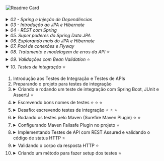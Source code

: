 ![Readme Card](https://github-readme-stats.vercel.app/api/pin?username=kako13&repo=algafood-api&show_icons=true&theme=codeSTACKr&hide_border=true&bg_color=00000000)
####

<details>
  <summary><i>02 - Spring e Injeção de Dependências</i></summary>
<ol>

<li>Por que aprender e usar Spring?</li>
<li>Conhecendo o ecossistema Spring</li>
<li>Spring vs Jakarta EE (Java EE)</li>
<li>Conhecendo o Spring Boot</li>
<li>

[Criando um projeto Spring Boot com Spring Initializr](https://start.spring.io)</li>
<li>Conhecendo o Maven e o pom.xml de um projeto Spring Boot</li>
<li>Criando um controller com Spring MVC (Hello World!)</li>
<li>Restart mais rápido da aplicação com DevTools</li>
<li>

[O que é injeção de dependências?](https://github.com/kako13/exemplo-di)</li>

<li> Conhecendo o IoC Container do Spring</li>
<li> Definindo beans com @Component</li>
<li> Injetando dependências (beans Spring)</li>
<li> Usando @Configuration e @Bean para definir beans</li>
<li> Conhecendo os pontos de injeção e a anotação @Autowired</li>
<li> Dependência opcional com @Autowired</li>
<li> Ambiguidade de beans e injeção de lista de beans</li>
<li> Desambiguação de beans com @Primary em um dos beans</li>
<li> Desambiguação de beans com @Qualifier</li>
<li> Desambiguação de beans com anotação customizada ⭐</li>
<li> Mudando o comportamento da aplicação com Spring Profiles (de ambiente à seleção implementações) ⭐</li>
<li><details>
  <summary><i>Criando métodos de callback do ciclo de vida dos beans</i></summary>
<ol>
Existem três formas possíveis:

* Através das anotações @PostConstructor e @PreDestroy:

```
    @PostConstruct
    public void init(){
        System.out.println("INIT " + notificador);
    }
    
    @PreDestroy
    public void destroy(){
        System.out.println("DESTROY " + notificador);
    }
```
* Através da anotações @Bean(initMethod = "init", destroyMethod = "destroy"), numa classe de configuração de um bean:

```
@Configuration
public class ServiceConfig {
    @Bean(initMethod = "init", destroyMethod = "destroy")
    public AtivacaoClienteService ativacaoClienteService(){
        return new AtivacaoClienteService();
    }
}
```
* Através da implementação das interfaces InitializingBean e DisposableBean:

```
public class AtivacaoClienteService implements InitializingBean, DisposableBean {

    @TipoDoNotificador(NivelUrgencia.SEM_URGENCIA) // via SMS
    @Autowired
    private Notificador notificador;

    @Override
    public void afterPropertiesSet() throws Exception {
        System.out.println("INIT " + notificador);
        // Qualquer lógica de inicialização adicional pode ser colocada aqui
    }

    @Override
    public void destroy() throws Exception {
        System.out.println("DESTROY " + notificador);
        // Qualquer lógica de destruição adicional pode ser colocada aqui
    }
}
```
</ol>
</details></li>

<li>Publicando e consumindo eventos customizados ⭐</li>
<li>

Configurando projetos Spring Boot com o [application.properties](https://docs.spring.io/spring-boot/docs/current/reference/html/application-properties.html)</li>
<li>Substituindo propriedades via linha de comando e variáveis de ambiente</li>
<li>Criando e acessando propriedades customizadas com @Value</li>
<li>Acessando propriedades com @ConfigurationProperties</li>
<li>Alterando a configuração do projeto dependendo do ambiente (com Spring Profiles) ⭐</li>
<li><details>
    <summary>Ativando o Spring Profile por linha de comando e variável de ambiente</summary>
<ol>

Linha de comando:
```
java -jar .\target\algafood-api-0.0.1-SNAPSHOT.jar --spring.profiles.active=development
```

Variável de ambiente:

Linux:
```
export SPRING_PROFILES_ACTIVE=production
```
Windows:
- Temporária
```
set SPRING_PROFILES_ACTIVE=production
```
- Permanente
```
setx SPRING_PROFILES_ACTIVE=production
```
</ol>
</details></li>
</ol>
</details>
<details>
  <summary><i>03 - Introdução ao JPA e Hibernate</i></summary>
<ol>

<li>Instalando o MySQL Server e MySQL Workbench (adotei o docker-compose.yaml)</li>
<li>O que é JPA e Hibernate</li>
<li>Adicionando JPA e configurando o Data Source</li>
<li>Mapeando entidades com JPA</li>
<li>Criando as tabelas do banco a partir das entidades</li>
<li>Mapeando o id da entidade para autoincremento</li>
<li>Importando dados de teste com import.sql</li>
<li>Consultando objetos do banco de dados</li>
<li>Adicionando um objeto no banco de dados</li>
<li>Buscando um objeto pelo id no banco de dados</li>
<li>Atualizando um objeto no banco de dados</li>
<li>Excluindo um objeto do banco de dados</li>
<li>Conhecendo o padrão Agregate do DDD</li>
<li>Conhecendo e implementando o padrão Repository (por agregate)</li>
<li>Conhecendo e usando o Lombok</li>
<li>Desafio: Lombok e repositório de restaurantes</li>
<li>Mapeando relacionamento com @ManyToOne e Dialeto</li>
<li>A anotação @JoinColumn (para nomear coluna de FK)</li>
<li>Propriedade nullable de @Column e @JoinColumn</li>
<li>Desafio: mapeando entidades (Forma Pagamento, Permissão, Cidade e Estado)</li>
</ol>
</details>
<details>
  <summary><i>04 - REST com Spring</i></summary>

<ol>

<li>O que é REST?</li>
<li><details>
    <summary>Conhecendo as constraints do REST</summary>
<ol>

- Cliente-servidor
- Sistema em camadas (desconhecida pelo cliente)
- Stateless
- Cache
- Interface uniforme
- Código sob demanda

</ol>
</details></li>

<li>Diferença entre REST e RESTful</li>
<li>Desenvolvedores de REST APIs puristas e pragmáticos</li>
<li>Conhecendo o protocolo HTTP</li>
<li>Usando o protocolo HTTP</li>
<li>Instalando e testando o Postman</li>
<li><details>
    <summary>8. Entendendo o que são Recursos REST</summary>
<ol>

- Singleton Resource
- Collection Resource

</ol>
</details></li>

<li>Identificando recursos REST</li>
<li>Modelando e requisitando um Collection Resource com GET</li>
<li>Desafio: collection resource de estados</li>
<li>Representações de recursos e content negotiation</li>
<li>Implementando content negotiation para retornar JSON e/ou XML</li>
<li>Consultando Singleton Resource com GET e @PathVariable</li>
<li>Customizando as representações XML e JSON com @JsonIgnore, @JsonProperty e @JsonRootName (Jackson para JSON e XML)</li>
<li>Customizando a representação em XML com Wrapper e anotações do Jackson</li>
<li>Conhecendo os métodos HTTP</li>
<li>Conhecendo os códigos de status HTTP</li>
<li>Definindo o status da resposta HTTP com @ResponseStatus</li>
<li>Manipulando a resposta HTTP com ResponseEntity</li>
<li>Corrigindo o Status HTTP para resource inexistente</li>
<li>Status HTTP para collection resource vazia: qual usar?</li>
<li>Modelando e implementando a inclusão de recursos com POST</li>
<li>Negociando o media type do payload do POST com Content-Type</li>
<li>Modelando e implementando a atualização de recursos com PUT</li>
<li>Modelando e implementando a exclusão de recursos com DELETE</li>
<li>Implementando a camada de domain services (e a importância da linguagem ubíqua)</li>
<li>Refatorando a exclusão de cozinhas para usar domain services</li>
<li>Desafio: modelando e implementando a consulta de recursos de restaurantes</li>
<li>Modelando e implementando a inclusão de recursos de restaurantes</li>
<li>Desafio: Modelando e implementando a atualização de recursos de restaurantes</li>
<li>Desafio: implementando serviços REST de cidades e estados</li>
<li>Analisando solução para atualização parcial de recursos com PATCH</li>
<li>Finalizando a atualização parcial com a API de Reflections do Spring</li>
<li>Introdução ao Modelo de Maturidade de Richardson (RMM)</li>
<li>Conhecendo o nível 0 do RMM (POX - Plain Old XML; podendo ser também em JSON)</li>
<li>Conhecendo o nível 1 do RMM (identificação de recursos)</li>
<li>Conhecendo o nível 2 do RMM (nível 1 + Verbos e códigos de Status HTTP; é o mais comum no mercado)</li>
<li>Conhecendo o nível 3 do RMM (nível 2 + HATEOS)</li>

</ol>
</details>

<details>
    <summary><i>05. Super poderes do Spring Data JPA</i></summary>
<ol>

<li>Implementando consultas JPQL em repositórios</li>
<li>Conhecendo o projeto Spring Data JPA (SDJ)</li>
<li>Criando um repositório com Spring Data JPA (SDJ)</li>
<li>Refatorando o código do projeto para usar o repositório do SDJ</li>
<li>Desafio: refatorando todos os repositórios para usar SDJ</li>
<li>Criando consultas com query methods</li>
<li>

[Usando as keywords para definir critérios de query methods](https://docs.spring.io/spring-data/jpa/docs/current/reference/html/#jpa.query-methods.query-creation)</li>
<li><details>
<summary>Conhecendo os prefixos de query methods</summary>
<ol>

- prefixos de consulta (find, get, read, stream, query)
- prefixo booleano (exists)
- totalizador (count)
- flags de limite (first, last, top2)

</ol>
</details></li>

<li>Usando queries JPQL customizadas com @Query</li>
<li>Externalizando consultas JPQL para um arquivo XML ⭐</li>


<li><details>
<summary>Implementando um repositório SDJ customizado ⭐</summary>
<ol>

1. Criar uma classe com o mesmo nome da interface SDJ Repository utilizada e adicionar o sufixo 'Impl', ex:
```
RestauranteRepository
```
criar classe:
```
RestauranteRepositoryImpl
```

2. Implementar consultas utilizando EntityManager, aplicando as logicas desejadas
3. Extrair uma interface desta nova classe adotando nomenclatura com prefixo Customized ou sufixo Queries, ex:
```
CustomizedRestauranteRepository
```
ou:
```
RestauranteRepositoryQueries
```
4. E na interface SDJ Repository em questão, herdar a nova interface

Desta forma o Spring conseguirá resolver e vincular a interface SDJ a implementação em tempo de compilação. 
Possibilitando que o dev note possíveis erros.
</ol>
</details>

<li>Implementando uma consulta dinâmica com JPQL</li>
<li>Implementando uma consulta simples com Criteria API</li>
<li>Adicionando restrições na cláusula where com Criteria API</li>
<li>Tornando a consulta com Criteria API com filtros dinâmicos ⭐</li>
<li>Conhecendo o uso do padrão Specifications (DDD) com SDJ ⭐</li>
<li>Implementando Specifications com SDJ ⭐</li>
<li>Criando uma fábrica de Specifications ⭐</li>
<li>Injetando o próprio repositório na implementação customizada e a anotação @Lazy ⭐</li>
<li>Estendendo o JpaRepository para customizar o repositório base ⭐</li>

###
###### *Utilizando o Spring na versão 3.1.3 e Java na versão 17, não é possível capturar a exception 'EmptyResultDataAccessException' ao tentar excluir uma entidade inexistente. Ajustes foram necessários.*

</ol>
</details>

<details>
    <summary><i>06. Explorando mais do JPA e Hibernate</i></summary>
<ol>

<li>Mapeando relacionamento bidirecional com @OneToMany</li>
<li>Mapeando relacionamento muitos-para-muitos com @ManyToMany</li>

<li><details>
    <summary>Analisando o impacto do relacionamento muitos-para-muitos na REST API</summary>

Por se tratar de um relacionamento, ao desenvolver a alteração de um recurso, devemos considerar se estas relações devem ou não ser alteradas

Além disso, em no nosso caso temos um acúmulo de função por parte do Modelo de Representação de Domínio, pois ele também cumpre o papel de Modelo de Representação de Recurso.
E isso não é bom, pois como os modelos estão associados e temos diversos recursos, cada recurso tem a sua própria necessidade ao utilizar um Modelo de Representação.

Ou seja, as mudanças nos modelos pensando no domínio, podeão impactar o comportamento das APIs.


</details></li>

<li>Mapeando classes incorporáveis com @Embedded e @Embeddable</li>
<li>Testando e analisando o impacto da incorporação de classe na REST API</li>
<li>Mapeando propriedades com @CreationTimestamp e @UpdateTimestamp ⭐</li>
<li>Desafio: mapeando relacionamento muitos-para-um</li>
<li>Desafio: mapeando relacionamento um-para-muitos</li>
<li>Desafio: mapeando relacionamentos muitos-para-muitos</li>
<li><details>
    <summary>Entendendo o Eager Loading</summary>

Carregamento ansioso. Relacionamentos terminados em 'One'.

Eager Loading é o comportamento de carregar entidades relaciondas ao carregar a entidade em questão,
e não determina o número de consultas que serão realizadas, este será definindo pela inplementação JPA

Uma observação importante sobre o comportamento da anotação @JoinColumn(name = "cozinha_id", nullable = false) (not null ao criar a tabela), 
é que ela também possui a finallidade de alterar a forma que a implementção JPA irá gerar a consulta. Como realizar um join (inner join) ao invés de um left join,
já que é certo que a outra tabela possui um registro relacionado.

A ideia primeiramente é compreender o comportamento para que mais adiante a gente possa customizar de ocordo a necessidade.

</details></li>
<li><details>
    <summary>Entendendo o Lazy Loading</summary>

Carregamento preguiçoso. Relacionamentos terminados em 'Many'.

Many Loading é o comportamento de **não carregar** entidades relaciondas ao carregar a entidade em questão,
e não determina o número de consultas que serão realizadas, este será definindo pela inplementação JPA

As consultas dos relacionamentos são feitas conforme o uso, ou seja, sob demanda.

Mais adiante iremos customizar este comportamento de ocordo com a necessidade.

</details></li>
<li><details>
    <summary>Alterando a estratégia de fetching para Lazy Loading</summary>

Para atender e a configuração @ManyToOne(fetch = FetchType.LAZY) que colocamos no atributo Cozinha da Classe Restaurante, tivemos que utilizar a anotação 
@JsonIgnoreProperties({"hibernateLazyInitializer"}), que corresponde a ignorar a propriedade "hibernateLazyInitializer" do proxy Cozinha$HibernateProxy$
criado em tempo de execução pelo hibernate.  
</details></li>
<li><details>
    <summary>Alterando a estratégia de fetching para Eager Loading</summary>

Não é recomendado alterar a propriedade de um relacionamento que por padrão é Lazy (OneToMany e ManyToMany) para Eager. 
É importante avaliar com cautela se esta alteração é realmente necessária. Tenha cuidado ao utilizar, pois será feita 
uma nova consulta para cada registro de relacionamento que a entidade em questão possua, mesmo que não seja utilizado algum campo do relacionamento.
</details></li>
<li><details>
    <summary>Resolvendo o Problema do N+1 com fetch join na JPQL</summary>
 
Para reduzir o número de consultas desta situação, devemos utilizar o `JOIN FETCH` para carregar as relações `nullable = false` (`NOT NULL`), seja ManyToOne ou ManyToMany. 
E desta forma fazer apenas uma consulta para trazer os relacionamentos.
Para entidades `nullable = true`, devemos utilizar o `LEFT JOIN FETCH`.

_Quando utilizamos este tipo de abordagem em relacionamentos ManyToMany o resultado da consulta é um produto cartesiano, 
que é considerado e tratado pelo JPA, ou seja, devido à combinação a consulta gerada no banco de dados retorna um número 
maior de registros do que objetos retornados na API._
</details></li>


</ol>
</details>

<details>
    <summary><i>07. Pool de conexões e Flyway</i></summary>
<ol>
<li><details>
    <summary>Entendendo o funcionamento de um pool de conexões</summary>
    
Componente de software que gerencia um conjunto de conexões com o banco de dados para reutilização, onde é possível 
determinar o mínimo e máximo de conexões ativas. Ao iniciar a aplicação o pool já disponibiliza um conjunto de conexões, 
e após isso apenas gerencia, sem encerrar as conexões, apenas quando estas são excedentes. Isso reduz o tempo e 
processamento que seriam gastos com a abertura e fechamento de conexões. Existem mais configurações e particularidades 
a depender da solução adotada.
 
</details>
</li>
<li>Conhecendo o Hikari: a solução padrão de pool de conexões no Spring Boot</li>
<li>Configurando o pool de conexões do Hikari ⭐</li>
<li>Schema generation em produção não é uma boa prática</li>
<li>Flyway: ferramenta de versionamento de schemas de banco de dados (incremental)</li>
<li>Adicionando o Flyway no projeto e criando a primeira migração</li>
<li>Evoluindo o banco de dados com novas migrações</li>
<li>Criando migrações complexas com remanejamento de dados ⭐</li>
<li><details>
    <summary>Criando migração a partir de DDL gerado por schema generation ⭐</summary>

_*Ao utilizar este recurso deve-se editar o tamanho dos campos gerados automaticamente no `ddl.sql`. Tem melhor 
utilizadade como template, criando uma estrutura com os nomes, obrigatoriedades, chaves unicas, entre outros.*_
</details>
</li>
<li><details>
    <summary>Adicionando dados de testes com callback do Flyway ⭐</summary>

`insert ignore` é um recurso do MySql com similarem em outros bancos de dados, ele ignora os erro durante os inserts do 
afterMigrate.sql de forma que, caso sejam inseridos novos dados de teste eles não serão excluídos quando iniciar a aplicação e rodar as migrações.

Já no nosso caso, adotamos o contole manual, para que a massa de testes esteja sempre no mesmo estado e o comportamento fique parecido
com quando utlilizamos o import.sql.
</details>
</li>
<li><details>
    <summary>Reparando migrações com erros ⭐</summary>

Em ambiente de desenvolvimento, basta excluir o registro da migration com que falhou da tabela do Flyway, corrigir o 
ponto com erro e iniciar/reiniciar a aplicação.
Caso não tenha acesso à base de dados, é possível utilizar o plugin do flyway através do maven.

**Em produção, caso ocorra algum problema no meio de uma migration, é necessário desfazer o que já foi realizado pelos
scripts que não apresentaram erro, além dos passos anteriores.**

</details>
</li>
<li><details>
    <summary>Desafio: Criando migrações e mapeando as entidades Pedido e ItemPedido ⭐</summary>

As entidades foram mapeadas e as anotações foram utilizadas para aproveitar a estrutura do DDL generation para migrações.
Através das seguintes configurações:

    #Criar scripts DDL com base no 'mapeamento das classes', e popular banco com base no import.sql ou afterMigrate.sql
    spring.jpa.properties.javax.persistence.schema-generation.scripts.action=create
    spring.jpa.properties.javax.persistence.schema-generation.scripts.create-target=src/main/resources/db/ddl.sql

Após concluir as migrações, as anotações de definição dos campos foram retiradas, permanecendo apenas anotações de nomenclatura, 
que precisam mapear as tabela sem alterar o nome do atributo da classe. Isso mantém a semântica do código e o estado da tabela. 
E também foram preservadas as definições de obrigatoriedade, já que a configuração `nullable=true`, influencia nas consultas geradas pelo framework. 

</details>
</li>

_*Não se deve utilizar dados de testes em migrações, comandos DML são utilizados **apenas em casos de migração de dados 
por conta de alguma alteração.** Consultar aulas 8 e 10._

</ol>
</details>
<details>
    <summary><i>08. Tratamento e modelagem de erros da API</i> ⭐</summary>
<ol>

<li>Introdução ao tratamento e modelagem de erros</li>
<li><details>
    <summary>Lançando exceções customizadas anotadas com @ResponseStatus ⭐</summary>

Esta abordagem separa as anotações de ResponseStatus entre a possíveis exceptions e o controller. Para um poc pode fazer 
sentido. Mas tem como ponto negativo a mistura (o contato) de classes de negócio com a camada web, além de não podermos 
incluir um body quando cair em alguma das exceptions anotadas. 


Foi necessário alterar o método de exclusão do serviço de cozinhas, pois aparentemente o Spring framework nesta versão `3.1.3` não
lança a exception `EmptyResultDataAccessException`.

</details>
</li>
<li><details>
    <summary>Lançando exceções do tipo ResponseStatusException ⭐</summary>

Estas exceptions já contém o código de retorno imbutido, como a `ServerWebInputException`, elas são úties para ganhar 
agilidade no desenvolvimento para não ter que criar as exceptions customizadas. E utilizando a `ResponseStatusException`, que é mais genérica, pode-se determinar 
o código de retorno da requisição. 


</details>
</li>
<li><details>
    <summary>Estendendo ResponseStatusException ⭐</summary>

A vantagem desta abordagem é que quem lança a exception consegue definir o código HTTP de retorno. Podendo até mesmo 
apenas uma classe de exceção ficar responsável por qualquer retorno com código HTTP, de forma centralizada, vez que ele 
pode ser passado.
A desvantagem é que a passagem do código ficaria numa classe de serviço/negócio.
_Mas essa não será a aboradagem do curso_
</details>
</li>
<li>Simplificando o código com o uso de @ResponseStatus em exceptions ⭐</li>
<li>Desafio: refatorando os serviços REST</li>
<li>Analisando os impactos da refatoração</li>
<li><details>
    <summary>Criando a exception NegocioException ⭐</summary>

Agora com uma nova exception `NegocioException` anotada com `@ResponseStatus(code = HttpStatus.BAD_REQUEST)`, agora 
ciente das possíveis exceptions dos serviços de cada entidade, é na camada web (controllers) que devemos **pensar melhor** 
nos códigos de retorno da API e determinar se é um erro de negócio.
</details></li>
<li>Desafio: usando a exception NegocioException</li>
<li><details>
    <summary>Afinando a granularidade e definindo a hierarquia das exceptions de negócios ⭐</summary>

Para sabermos qual a melhor granularidade das exceptions do projeto devemos saber se, quem vai consumir os métodos da classe 
de serviço (controller) precisa saber reagir de forma diferente caso o método falhe e gere uma exception. Se sim, é o caso 
de aumentar a granularidade e gerar exceptions mais específicas. No nosso caso, precisamos saber qual foi o problema de forma específica, 
para definirmos qual o código HTTP será retornado.

</details></li>
<li>Desafio: lançando exceptions de granularidade fina</li>
<li><details>
    <summary>Tratando exceções em nível de controlador com @ExceptionHandler ⭐</summary>

Agora é possível atribuir um body combinando com o código de retorno que desejarmos.
O ExceptionHandler de EntidadeNaoEncontradaException só considera a hierarquia da exception declarada na sua anotação para tratar dentro do seu método, 
quando a "causa" (Throwable `cause`) é utilizada no dentro `catch`. Do contrário, ele vai desconsiderar a exception e 
vai seguir o fluxo dentro do `catch`, ou seja, retornando o código determinado na anotação da classe 
NegocioException e utilizando o modelo de representação padrão do Spring.

Por isso, para não deixar de utilizar a "causa" (Throwable `cause`), criamos um ExceptionHandler de NegocioException.
Desta forma poderemos atribuir um body customizado, o que não era possível até então, e determinar no método o código de retorno,
que antes estava na anotação da exception.

Foi criado um modelo de representação de nome Problema para os erros da API
</details></li>
<li>Tratando exceções globais com @ExceptionHandler e @ControllerAdvice ⭐</li>
<li>Desafio: implementando exception handler ⭐</li>
<li><details>
    <summary>Criando um exception handler global com ResponseEntityExceptionHandler ⭐</summary>

Global neste caso, por conta de cobrir diversas exceptions diferenctes:


- `HttpRequestMethodNotSupportedException`
- `HttpMediaTypeNotSupportedException`
- `HttpMediaTypeNotAcceptableException`
- `MissingPathVariableException`
- `MissingServletRequestParameterException`
- `MissingServletRequestPartException`
- `ServletRequestBindingException`
- `MethodArgumentNotValidException`
- `NoHandlerFoundException`
- `AsyncRequestTimeoutException`
- `ErrorResponseException`
- `ConversionNotSupportedException`
- `TypeMismatchException`
- `HttpMessageNotReadableException`
- `HttpMessageNotWritableException`
- `BindException`

E neste caso pode ou não retornar um modelo de representação padrão, a depender da versão do framework. O curso propõe a versão 
2.1.7 do Spring Boot, e o corpo da resposta retorna vazio. Enquanto no meu caso, usando a versão 3.1.3 já existem o seguinte modelo padrão:

```
{
"type": "about:blank",
"title": "Unsupported Media Type",
"status": 415,
"detail": "Content-Type 'application/xml;charset=UTF-8' is not supported.",
"instance": "/cidades/5"
}
```
</details></li>
<li>Customizando o corpo da resposta padrão de ResponseEntityExceptionHandler ⭐ ⭐</li>
<li><details>
    <summary> Conhecendo a RFC 7807 (Problem Details for HTTP APIs) ⭐</summary>

 Tem como benefício indicar ao cliente de form 
Especificações:
- [JSON:API](https://jsonapi.org)
```
{
  "errors": [
    {
      "status": "422",
      "source": { "pointer": "/data/attributes/firstName" },
      "title":  "Invalid Attribute",
      "detail": "First name must contain at least two characters."
    }
  ]
}
```
- [vnd.error](https://github.com/blongden/vnd.error)
```
{
    "message": "Validation failed",
    "path": "/username",
    "logref": 42,
    "_links": {
        "about": {
            "href": "http://path.to/user/resource/1"
        },
        "describes": {
            "href": "http://path.to/describes"
        },
        "help": {
            "href": "http://path.to/help"
        }
    }
}
```
- [Problem Details for HTTP APIs](https://datatracker.ietf.org/doc/html/rfc7807) (RFC 7807)
```
{
  "status": 400,
  "type": "https://algafood.com.br/recurso-em-uso"
  "title": "Recurso em uso"
  "detail": "Não foi possivel excluir a cozinha de código 8, porque ela está em uso"
  "instance": "/cozinhas/8/erros/98204983'
}
```

</details></li>
<li>Padronizando o formato de problemas no corpo de respostas com a RFC 7807 ⭐ ⭐</li>
<li>Desafio: usando o formato de problemas no corpo de respostas</li>
<li>Customizando exception handlers de ResponseEntityExceptionHandler ⭐ ⭐</li>
<li><details>
    <summary>Tratando a exception InvalidFormatException na desserialização ⭐ ⭐ ⭐</summary>

Foi a adicionada a dependência `commons-lang3` do apache:
```
<dependency>
    <groupId>org.apache.commons</groupId>
    <artifactId>commons-lang3</artifactId>
</dependency>
```

Desta forma foi possível utilizar o método `ExceptionUtils.getRootCause(ex)` que devolve um `Throwable`, e caso ele seja
do tipo `InvalidFormatException` (o caso de preenchimento de tipo de dado inválido) é chamado o método que trata esta 
exception. E nele recuperamos do rootCause, ou seja, da exception, o campo em questão atravé do método `ex.getPath()` e `reference.getFieldName()`.
Então iteramos para formar a hierarquia dos campos intercalando com ponto `'.'`, quando existente, para preencher 
na mensagem de erro.
</details></li>
<li><details>
    <summary>Habilitando erros na desserialização de propriedades inexistentes ou ignoradas ⭐ ⭐</summary>

Por padrão a jackson ignora o envio de campos inexistentes no modelo. Este comportamento pode ser alterado adicionado a 
configuração `spring.jackson.deserialization.fail-on-unknown-properties=true` no application.properties. Desta forma será
lançada a exception `HttpMessageNotReadableException` ao invés de ignorar.

Por outro lado, por padrão a jackson permite o envido de campos anotado com `@JsonIgnore` no modelo (ao invés de bloquear).
Este comportamento pode ser alterado com a configuração `spring.jackson.deserialization.fail-on-ignored-properties=true` no application.properties, desta forma, se um campo que deve 
ser ignorado for enviado será lançada a exception `HttpMessageNotReadableException`.

Ambos os casos são tratados pelo nosso `ApiExceptionHandler`.
</details></li>

<li><details>
    <summary>Desafio: tratando a PropertyBindingException na desserialização ⭐</summary>


Foi implementado o método `handlePropertyBindingException` que tratará da mesma forma os campos com `@JsonIgnore` e
com campos inexistentes, caso sejam enviados. Ou seja trata tanto quando a causa é `IgnoredPropertyException` quanto 
`UnrecognizedPropertyException`. 
</details></li>

<li><details>
    <summary>Lançando exception de desserialização na atualização parcial (PATCH) ⭐ ⭐ ⭐</summary>

Este método utiliza o ObjectMapper para deserializar o corpo da requisição, então para deixar com o mesmo 
comportamento dos demais foram feitas adaptações.

Primeiramento parametrizamos o ObjectMapper para passar a falhar (retornar cod 500) quando for 
informado um campo anotado com `@JsonIgnore`:
- `objectMapper.configure(DeserializationFeature.FAIL_ON_IGNORED_PROPERTIES, true);`

Para falhar ao passar um campo que não faz parte do nosso modelo de representação, este já é o comportamento padrão, foi 
declarado para deixar explícito o comportamento:

- `objectMapper.configure(DeserializationFeature.FAIL_ON_UNKNOWN_PROPERTIES, true);`  

Quanto ao fluxo de exception:

Após as alterações acima, ao passarmos um campo desconhecido ou ignorado, retorna 500. E ainda que apresente a exception 
`IgnoredPropertyException`, a causa na stack de retorno é uma `IllegalArgumentException`. Portanto, fizemos a tradução, 
para que fosse lançada a `HttpMessageNotReadableException`. Desta forma é seguido o fluxo da `PropertyBindingException` 
(super classe das exceptions `IgnoredPropertyException` e `UnrecognizedPropertyException`) no ControllerAdvice (Exception Handler).

Benefício:
- Desta forma não foi necessário criar mais um handler para tratar este caso em especial.

Foi necessário também uma instância de `ServletServerHttpRequest` com base numa request recuperada do framework, para atender
a assinatura não depreciada da exception `HttpMessageNotReadableException`.

</details></li>
<li><details>
<summary>Desafio: tratando exception de parâmetro de URL inválido ⭐</summary>

TypeMismatchException é lançada em caso de erros em propriedades para instanciação de beans.
MethodArgumentTypeMismatchException é mais específica, é lançada em caso de erros de tipo de parâmetros em métodos.

1. MethodArgumentTypeMismatchException é um subtipo de TypeMismatchException

2. ResponseEntityExceptionHandler já trata TypeMismatchException de forma mais abrangente

3. Então, especializamos o método handleTypeMismatch e verificamos se a exception
   é uma instância de MethodArgumentTypeMismatchException

4. Se for, chamamos um método especialista em tratar esse tipo de exception

5. Poderíamos fazer tudo dentro de handleTypeMismatch, mas preferi separar em outro método

</details></li>
<li>Desafio: tratando a exceção NoHandlerFoundException ⭐</li>
<li><details>
<summary>Desafio: tratando outras exceções não capturadas ⭐</summary>

É importante colocar o printStackTrace (pelo menos por enquanto, que não estamos fazendo logging) para mostrar a 
stacktrace no console. Se não fizer isso, você não vai ver a stacktrace de exceptions que seriam importantes para você, 
especialmente durante a fase de desenvolvimento

A exception foi estimulada e lançada propositadamente via controller para fins de teste no método POST de cidades.
</details></li>
<li><details>
<summary>Estendendo o formato do problema para adicionar novas propriedades ⭐</summary>

Agora é possível passar uma indicação mais específica ao consumidor caso ocorra algum erro.

Foi adicionada a propriedade userMessage ao Problem. E para o caso em que a mensagem já está explicativa o bastante para
o consumidor da API, foi definido como userMessage o mesmo conteúdo do detail.
</details></li>
<li>Desafio: estendendo o formato do problema ⭐</li>


#
###### Resumo:

###### Como devolver codigo de Status HTTP e a mensagem a partir de exceptions de duas formas: 
###### - Utilizando a anotação `@ResponseStatus` nas exceptions
###### - Utilizando as classes de exceção `ResponseStatusException`, vide `Ctrl+h`
###
###### Abordando as exceptions:
###### - Afinamos a granularidade e definimos uma hierarquia das exceptions de negócio
###### - Utilizamos @ExceptionHandler em métodos para tratar exceções em nível de controlador
###### - Foi criado um modelo de representação de nome Problema para os erros da API
###### - Utilizamos @ControllerAdvice na classe ApiExceptionHandler para tratar exceções em nível **global**
###### - Criamos ExceptionHandler para exceptions que não são customizadas (do 'framework')
###### - Criamos um exception handler global com ResponseEntityExceptionHandler
###### - Customizamos o corpo de resposta de erro padrão através ResponseEntityExceptionHandler
###### - Padronizamos o formato de problemas no corpo de respostas com a RFC 7807
###### - Tratamos a exception InvalidFormatException na desserialização de forma mais específica
###### - Tratamos as possíveis exceptions forma mais específica
###### - "Estendemos" a especificação do Problem Details adicionando uma nova propriedade 


</ol>
</details>
<details>
    <summary><i>09. Validações com Bean Validation</i> ⭐</summary>
<ol>

<li><details>
<summary>Validação do modelo com Bean Validation ⭐</summary>

A partir da versão 2.3.x do Spring, o Bean Validation (e outras bibliotecas de validação) não é adicionado automaticamente 
como dependência do pacote spring-boot-starter-web. Logo, deve-se adicionar o starter da dependência em questão manualemnte.

```
<dependency>
   <groupId>org.springframework.boot</groupId>
   <artifactId>spring-boot-starter-validation</artifactId>
</dependency>
```

</details></li>
<li><details>
<summary>Adicionando constraints e validando no controller com @Valid ⭐</summary>

Quando tentamos adicionar um novo Restaurante, através do verbo POST, sem informar o campo 'nome' ou infomando como 'null'.
Recebemos o código de retorno 500 e a exception DataIntegrityViolationException é lançada, por conta do campo ser obrigatório (not null)
no banco.
Quando adicionamos @NotNull na propriedade 'nome' do Problem e fazemos a mesma requisição, recebemos como código de retorno
500 e a exception lançada é a DataIntegrityViolationException.
Então ao anotarmos o parâmetro Restaurante, que é RequestBody do método do controller, com o @Valid, passamos a receber o 
código 400

</details></li>
<li><details>
<summary>Desafio: tratando exception de violação de constraints de validação ⭐</summary>

Foi implementado o método `handleMethodArgumentNotValid` da interface `ResponseEntityExceptionHandler`.
</details></li>
<li><details>
<summary>Estendendo o Problem Details para adicionar as propriedades com constraints violadas ⭐</summary>

Foi incluída a seguinte propriedade e inner class no Problem:

```
    private List<Field> fields;

    @Getter
    @Builder
    public static class Field {
        private String name;
        private String userMessage;
    }
```

A exception `MethodArgumentNotValidException` nos fornece um `BindingResult` através do método `ex.getBindingResult()`,
e este armazena dados sobre as propriedades violadas, como o nome do campo, valor e etc.

Desta forma é possível preencher o novo atributo do Problem, uma lista de Fields, com o que obtemos do bindingResults:
```
List<FieldError> fieldErrors = bindingResult.getFieldErrors();
```
</details></li>
<li><details>
<summary>Conhecendo e adicionando mais constraints de validação no modelo ⭐</summary>

Existe uma implementação Hibernate do Bean Validation, [Hibernate Validator](https://docs.jboss.org/hibernate/stable/validator/reference/en-US/html_single/#preface)
que possui algumas funcionalidades depreciadas, já que nas versões atuais o Bean Validation já trazia algumas funcionalidades
que só existiam no hibernate. O Hibernate validator também possui funcionalidades por região, como `@CPF`, `@CNPJ` no caso
do Brasil.

De qualquer forma, é melhor priorizar as funcionalidades do Bean Validation do Spring.

Conhecemos as notações:

- `@NotNull`
- `@NotEmpty` 
- `@NotBlank`
- `@PositiveOrZero`
- `@DecimalMin("1")`
</details></li>
<li><details>
<summary>Validando as associações de uma entidade em cascata ⭐</summary>

Adicionada a anotação `@Valid` na propriedade que também possui atributos anotados para serem validados.

</details></li>
<li><details>
<summary>Agrupando e restringindo constraints que devem ser usadas na validação ⭐</summary>

A ideia de agrupar validações, funciona como uma "marcação" em nossas anotações.

Para criar um grupo de validação basta criar um interface e nela declarar uma nova interface:
```
public interface Groups {

    interface CadastroRestaurante {}
}
```

Podemos agrupar validações através dos 'Groups' que podem ser informados nas anotações de validação como `@NotNull`, 
`@NotBlank` e afins, exceto o `@Valid`. Como no exemplo:

```
    @NotBlank(groups = Groups.CadastroRestaurante.class)
    @Column(nullable = false)
    private String nome;

    @PositiveOrZero(groups = Groups.CadastroRestaurante.class)
    @Column(name = "taxa_frete", nullable = false)
    private BigDecimal taxaFrete;

    @Valid
    @NotNull(groups = Groups.CadastroRestaurante.class)
    @ManyToOne
    @JoinColumn(name = "cozinha_id", nullable = false) //"num_idt_cozinha" definindo nome da coluna
    private Cozinha cozinha;
```

E depois no controller **ao invés** de anotar o parâmetro do RequestBody com ~~`@Valid`~~, utilizaremos o `@Validated` passando
o Groups como parâmetro:

```
 @PostMapping
 @ResponseStatus(HttpStatus.CREATED)
 public Restaurante adicionar(@RequestBody @Validated(Groups.CadastroRestaurante.class) Restaurante restaurante) {
     try {
         return cadastroService.salvar(restaurante);
     } catch (CozinhaNaoEncontradaException e) {
         throw new NegocioException(e.getMessage(), e.getCause());
     }
 }
```
Isso quer dizer que ao validar o representation model recebido na requisição, o fluxo de validação ocorrerá apenas nas 
propriedades anotadas com o mesmo Group da anotação `@Validated` um nível acima, ou seja, no controller.

Nos casos em que **não for informado** um `@Validated` e o grupo, a aplicação irá adotar um grupo `Default.class` por padrão.
Logo, qualquer anotação bean validation por padrão utiliza o grupo `Default.class`.
</details></li>
<li><details>
<summary>Convertendo grupos de constraints para validação em cascata com @ConvertGroup ⭐ ⭐ ⭐</summary>

Com o tempo o número de Groups pode crescer e isso provavemente vai causar um acúmulo de Groups em algum atributo de alguma 
que seja informada em mais de uma requisição. 

Então mudamos a abordagem voltando o `@Validated` do parâmetro RequestBody do controller para `@Valid`, e dentro do Restaurante 
retiramos os Groups das anotações também, ou seja, agora temos o Group 'Default.class' validando o Restaurante. Enquanto que 
na Cozinha dexamos o Group `@NotNull(groups = Groups.CozinhaId.class)` na propriedade `id`.

Agora na propriedade Cozinha da classe Restaurante utilizamos o `@ConvertGroup(from = Default.class, to = Groups.CozinhaId.class)`.
Isso significa que ao passar um Restaurante numa requisição o fluxo de validação vai considerar apenas as propriedades anotadas 
com `Groups.CozinhaId.class` na Cozinha.  
</details></li>
<li>Desafio: adicionando constraints de validação no modelo</li>
<li>Customizando mensagens de validação na anotação da constraint</li>
<li><details>
<summary>Customizando e resolvendo mensagens de validação globais em Resource Bundle ⭐ ⭐ ⭐</summary>

Criamos um `messages.properties` para centralizar as mensagens de erro de validação de modelo.

Nesta abordagem a precedência é por especificidade, e podemos utilizar placeholders:

```
//Mais específico
NotBlank.restaurante.nome=Nome do restaurante é obrigatório
NotBlank.cozinha.nome=Nome de cozinha é obrigatório
NotBlank.nome=Informe um nome, pois o campo é obrigatório

//Menos especifico
NotBlank={0} é obrigatório

//Placeholders menos específico
nome=O campo nome

//Placeholders mais específico
restaurante.nome=Nome do restaurante
cozinha.nome=Nome da cozinha
estado.nome=Nome do estado
```

E no método handle do bean validation `handleMethodArgumentNotValid` montamos a mensagem para passar no 
userMessage da seguinte forma:

```
List<Problem.Field> fields = fieldErrors.stream()
       .map(fieldError -> {

           String message = messageSource.getMessage(fieldError, LocaleContextHolder.getLocale());

           return Problem.Field.builder()
               .name(fieldError.getField())
               .userMessage(message)
               .build();
       })
       .collect(Collectors.toList());
```
</details></li>
<li>Desafio: customizando mensagens de validação</li>
<li><details>
<summary>Resolvendo mensagens de validação com Resource Bundle do Bean Validation ⭐ ⭐ ⭐</summary>

O Bean Validation ao lançar a exception de validação busca a mensagem num resource bundle. O `messages.properties` é o resource
bundle do **Spring**, já os arquivos de propriedades localizados na dependência `org.hibernate.validator:hibernate-validator:8.0.1.Final`:
- `ValidationMessages.properties` (Inglês)
- `ValidationMessages_pt.properties` (Português)
- `ValidationMessages_pt_BR.properties` (Complemento pt-br)

São 'resource bundle' do **Bean Validation**.

Desta forma a mensagem é primeiramente resolvida nos arquivos `ValidationMessages`, e depois é resolvida e sobrescrita (caso necessário) no 
`messages.properties`, o que resulta num **efeito de precedência do properties do Spring**. Mesmo sobrescrevendo o arquivo `ValidationMessages.properties`.

Da mesma forma, passar a chave da mensagem (independente arquivo properties) no parâmetro da anotação `@PositiveOrZero(message = "{TaxaFrete.invalida}")`, 
não tem efeito, caso a mensagem já tenha sido resolvida no resource bundle do Spring.

_Na versão 3.1.3 do Spring que estou utilizando, ao tentar sobrescrever o `jakarta.validation.constraints.PositiveOrZero.message=minha msg`
no `messages.properties`, já funcionou, diferente do comportamento apresentado na versão da aula. De qualquer forma a sobrescrita do resource 
bundle `ValidationMessages.properties` funcionou normalmente_

</details></li>
<li><details>
<summary>Usando o Resource Bundle do Spring como Resource Bundle do Bean Validation ⭐ ⭐ ⭐</summary>

Criamos uma classe de configuração com um método que retorna um bean de `LocalValidatorFactoryBean`, para fazer a 
integração e configuração do Bean Validation com o Spring. E nele determinamos se o MessageSource será o do Spring ou do 
Bean validation:
```
@Configuration
public class ValidationConfig {

    @Bean
    public LocalValidatorFactoryBean validator(MessageSource messageSource) {
        LocalValidatorFactoryBean bean = new LocalValidatorFactoryBean();
        bean.setValidationMessageSource(messageSource); // com messages.properties
        return bean;

    }
}
```
Se informada a linha: 
`bean.setValidationMessageSource(messageSource);`, será utilizado o `messages.properties` do spring, do contrário será 
utilizado o `ValidationMessages.properties`, seja ele do `org.hibernate.validator:hibernate-validator` ou um novo que o sobrecreva. 
</details></li>

<li><details>
<summary>Criando constraints de validação customizadas usando composição ⭐ ⭐ ⭐</summary>

Sobre o comportamento para anotações customizadas.
Se (a anotação customizada for anotada por uma anotação do framework & a anotação do framework já possuir uma msg no messages.properties)
      mesmo definindo uma msg para a anotação customizada, será devolvida a mensagem da anotação do framework
      
Existe uma **[issue](https://github.com/spring-projects/spring-framework/issues/20519)** aberta para o caso. Mas acabo de testar e mesmo hoje permanece este comportamento.
</details></li>

<li><details>
<summary>Criando constraints de validação customizadas com implementação de ConstraintValidator ⭐ ⭐ ⭐</summary>

Criamos uma anotação customizada que verifica se a taxa frete é multiplo do número passado na anotação `@Multiplo`.
Para isso foi necessário criar uma classe que implementará a lógica de validação, `MultiploValidator`. Ela implementa a 
interface `ConstraintValidator<Multiplo, Number>` especificando a própria anotação e o tipo de dado passado. E devemos 
implementar obrigatoriamente o método `isValid`, para a lógica de validação. E opcionalmete o método `initialize`, quando 
for necessário recuperar alguma informação passada na anotação, como o número.

Quanto a mensagem da constraint, pode ser definida na "classe" da anotação, na anotação sobre a propriedade, ou através do
messages.properties, que neste caso, é utilizado pelo Bean Validation, recuperando os parâmetros:
```
Multiplo={0} deve ser um valor múltiplo de {1}.
```
Podendo utilizar as variações aprendidas nas aulas anteriores.
O valor `{0}` é referente ao nome da propriedade, e o `{1}` recebe o parâmetro passado na anotação.
</details></li>

<li>Criando constraints de validação customizadas em nível de classe ⭐ ⭐ ⭐</li>

<li><details>
<summary>Ajustando Exception Handler para adicionar mensagens de validação em nível de classe ⭐ ⭐ ⭐</summary>

Agora ao invés de pegarmos os erros pelo `bindingResult.getFieldErrors();`, utilizamos `bindingResult.getAllErrors()`,
já que a notação é em nivel de classe, não mais em nível de propriedades (campos/atributo). Por isso alteramos o nome da
propriedade `fields` para `objects`, já que estendemos a especificação do 'Problem Details' alinhando com o nosso uso e 
este campo não faz parte da especificção.

Passamos a receber `null` no campo `name` do Problem de retorno.

Para corrijir o comportamento, durante a iteração dos erros, fizemos um teste (if) verificando, `objectError instanceof FieldError`, 
caso sim fazemos o cast para `FieldError` para continuar com o comportamento das demais validações, com o nome da 
propriedade (campo/atributo) no campo `name` do Problem de retorno:
```
if (objectError instanceof FieldError) {
   name = ((FieldError) objectError).getField();
}
```

Para facilitar na customização da mensagem, a descoberta da ordem dos argumentos passados na anotação utilizar pode ser 
feita apresentando todos os argumentos na mensagem do messages.properties: 
```
ValorZeroIncluiDescricao={0} - {1} - {2} - {3} - valor zero inclui descricao
```
No caso foi utilizado a partir do indice '1', pois a primeira posição vem nula.

O Spring sempre nos da sugestão de nomes no console para utilizarmos como placeholders quando a exception é resolvida pelo
`MethodArgumentNotValidException`:

```
[Error in object 'restaurante': codes [ValorZeroIncluiDescricao.restaurante,ValorZeroIncluiDescricao];
```
</details></li>

<li><details>
<summary>Executando processo de validação programaticamente ⭐ ⭐ ⭐</summary>


Como no método `PATCH` do controller de restaurantes não recebemos um Restaurante e sim um Map. Pois queremos apenas uma
atualização parcial de um Restaurante. Se utilizassemos esta classe, as validações existentes não iriam permitir o registro.
barrariam nossa tentativa de registro.

Também não é possível fazer a validação com a anotação `@Valid` sobre o Map.
Por isso criamos o seguinte método para a validação programática das propriedades que recebermos de um Restaurante utilizando
`BeanPropertyBindingResult` e `SmartValidator`:

```
 @Autowired
 private SmartValidator validator;
 
 private void validate(Restaurante restaurante, String objectName) {
     BeanPropertyBindingResult bindingResult = new BeanPropertyBindingResult(restaurante, objectName);
     validator.validate(restaurante, bindingResult);
     if (bindingResult.hasErrors()) {
         throw new ValidacaoException(bindingResult);
     }
 }
```
Para validar o candidato a restaurante atualizado antes da camada de persistencia.

Também criamos e lançamos a nova exception `ValidacaoException(bindingResult)` que recebe o bindingResult, para evitar
lançar a `MethodArgumentNotValidException` devido à complexidade para instanciá-la, sendo que também poderíamos aproveitá-la 
no nosso ExceptionHandler. 

Desta forma ainda resta o tratamento desta nova exception `ValidacaoException` no ExceptionHandler para manter o 
comportamento como as demais validações. 
</details></li>

<li>Desafio: tratando a exception customizada de validações programáticas ⭐ ⭐ ⭐</li>
</ol>
</details>

<details open>
    <summary><i>10. Testes de integração</i> ⭐</summary>
<ol>

<li>Introdução aos Testes de Integração e Testes de APIs</li>
<li>Preparando o projeto para testes de integração</li>
<li><details>
<summary>Criando e rodando um teste de integração com Spring Boot, JUnit e AssertJ ⭐</summary>



Realizamos testes de integração com um caso **positivo e negativo** chamando a classe de serviço de Cozinha. Validando o que
o a aplicação **faz e não faz**. Cada teste deve ser dividido em três partes:

- cenário (preparação de objetos)
- ação (tentar cadadastrar)
- validação (verificar se objeto cadastrado está nulo ou e com o id nulo)

Quanto ao número de validações (asserts), não necessariamente será apenas um por método. Pois para assegurar o estado de 
determinados objetos ao término de um processo, pode ser necessário mais de uma asserção
(`assertThat`, `assertThatThrownBy`, ...). 


_Sobre o JUnit 5
Alterações são necessárias para quem utiliza uma versão do Spring Boot superior a 2.4.0 (3.1.3 no meu caso), a qual
utiliza o JUnit 5 com padrão ao invés do JUnit 4._

_Sobre a classe de testes
Em nossa classe de testes a CadastroCozinhaIntegrationTests, removemos o @Test(expected = ConstraintViolationException),
deixando somente a annotation @Test._

_Fizemos a asserção da ConstraintViolationException via método assertThrows classe Assertions, ficando da seguinte forma:_

Utilizando o JUnit 5 - Jupiter Asserts:
```
 @Test
 public void deveFalhar_QuandoCadastrarCozinhaSemNome_JUnitJupiter() {
     //cenario
     Cozinha novaCozinha = new Cozinha();
     novaCozinha.setNome(null);
     //ação e validação
     ConstraintViolationException erroEsperado =
             Assertions.assertThrows(ConstraintViolationException.class, () -> {
                 cadastroCozinha.salvar(novaCozinha);
             });
     //validação
     Assertions.assertEquals(ConstraintViolationException.class, erroEsperado.getClass());
 }
```

Utilizando o `assertj` Assertions:

```
 @Test
 public void testarCadastroCozinhaSemNome() {
     //cenario
     Cozinha novaCozinha = new Cozinha();
     novaCozinha.setNome(null);
     
     //ação e validação
     assertThatThrownBy(() -> {
         cadastroCozinha.salvar(novaCozinha);
     }).isInstanceOf(ConstraintViolationException.class).isNotNull();
 }
```

Combinado o JUnit 5 - Jupiter Asserts e `assertj` Assertions:

```
 @Test
 public void testarCadastroCozinhaSemNome() {
     //cenario
     Cozinha novaCozinha = new Cozinha();
     novaCozinha.setNome(null);
     //ação e validação
     ConstraintViolationException erroEsperado =
             Assertions.assertThrows(ConstraintViolationException.class, () -> {
                 cadastroCozinha.salvar(novaCozinha);
             });
     //validação
     assertThat(erroEsperado).isNotNull();
 }
```
</details></li>


<li><details>
<summary>Escrevendo bons nomes de testes ⭐ ⭐ ⭐</summary>

Neste ponto a coisa é meio que livre com relação conveção Java de nomenclatura de métodos, podendo conter separadores,
como um opcional, sem seguir completamente o CamelCase, misturando inglês e português em alguns casos. O mais importante
é adotar um padrão e seguí-lo em todo o projeto. Alguns padrões mais utilizados:
- testar, **_testa_**
`testaCadastroCozinhaSemNome()`
- cadastro, exclusão, **_cadastra, exclui_**
`cadastroCozinhaSemNome()`
- given/when/then
`givenJaExisteCozinhaChinesa_WhenCadastroCozinhaChinesa_ThenDeveFalhar()`
- when/then
`whenCadastroCozinhaComDadosCorretos_ThenDeveAtribuirId()`
- quando/então
`quandoCadastroCozinhaComDadosCorretos_EntaoDeveAtribuirId()`
- should/when
`shouldAtribuirId_WhenCadastrarCozinhaComDadosCorretos()`
- deve/quando (utilizaremos estes)
`deveAtribuirId_QuandoCadastrarCozinhaComDadosCorretos()`
####
</details></li>

<li><details>
<summary>Desafio: escrevendo testes de integração ⭐ ⭐ ⭐</summary>

Implementados os métodos de testes:
- deveFalhar_QuandoExcluirCozinhaEmUso
- deveFalhar_QuandoExcluirCozinhaInexistente

Incluí exemplos de uso do JUnit e Assertj.

####
</details></li>

<li><details>
<summary>Rodando os testes pelo Maven (Surefire Maven Plugin) ⭐ ⭐ </summary>

O Maven Surefire Plugin só consegue localizar classes de teste que sigam os seguintes padrões:

- `**/Test*.java`
- `**/*Test.java`
- `**/*Tests.java`
- `**/*TestCase.java`

Do contrário, será necessário incluir **_as classes ou sufixos_** nas configurações do plugin no pom:

```    
<plugins>
   <plugin>
     <groupId>org.apache.maven.plugins</groupId>
     <artifactId>maven-surefire-plugin</artifactId>
     <version>${maven.surefire-plugin.version}</version>
     <configuration>
       <includes>
         <include>MeuTeste.java</include>
       </includes>
     </configuration>
   </plugin>
 </plugins>
```

####
</details></li>

<li><details>
<summary>Configurando Maven Failsafe Plugin no projeto ⭐</summary>

Adicionamos o plugin ao pom:

```
<plugins>
   ...
   <plugin>
       <artifactId>maven-failsafe-plugin</artifactId>
   </plugin>
</plugins>
```

Este plugin, por padrão, identifica as classes de teste cujo sufixo é `IT` (Integration Test).

- `CadastroCozinhaIT`

Desta forma os testes de integração serão executados apenas quando for utilizado `./mvnw verify` e `./mvnw install`. Os 
demais comandos como `./mvnw clean`, `./mvnw package` ou até mesmo `./mvnw test` não rodarão os testes de integração.

####
</details></li>

<li><details>
<summary>Implementando Testes de API com REST Assured e validando o código de status HTTP ⭐</summary>

Apagamos todos testes de integração desenvolvidos anteriormente. E seguiremos com testes de API, end-to-end (considerado
por muitos como um teste de integração também), seguindo todo o fluxo, inclusive passando pelos services e persistência 
testados anteriormente.

Primeiramente adicionamos a dependência do **_REST Assured_** ao pom.xml:

```
<dependency>
   <groupId>io.rest-assured</groupId>
   <artifactId>rest-assured</artifactId>
   <scope>test</scope>
</dependency>
```

Desta vez precisamos do contexto web de pé, por isso a anotação `@SpringBootTest` recebe a definição 
`webEnvironment` determinando a configuração de porta durante o teste. E recuperamos o valor da porta com a anotação 
`@LocalServerPort` para utilizar na chamada feita pelo teste `deveRetornarStatus200_QuandoConsultarCozinhas`:

```
@SpringBootTest(webEnvironment = SpringBootTest.WebEnvironment.RANDOM_PORT)
class CadastroCozinhaIT {

    @LocalServerPort
    private int port;

    @Test
    public void deveRetornarStatus200_QuandoConsultarCozinhas() {

        RestAssured.enableLoggingOfRequestAndResponseIfValidationFails();

        given()
                .basePath("/cozinhas")
                .port(port)
                .accept(ContentType.JSON)
        .when()
                .get()
        .then()
                .statusCode(HttpStatus.OK.value());
    }
}
```

Com a chamada do método `RestAssured.enableLoggingOfRequestAndResponseIfValidationFails();` habilitamos a exibição dos 
detalhes do teste que apresentou falha. Detalhes da requisição, do retorno e corpo da resposta. Isso nos ajuda durante o 
desenvolvimento a identificar o motivo da quebra dos testes quando fazemos algo novo no projeto.

Para que o teste pudesse falhar estimulamos o erro alterando o código de retorno no controller de cozinhas.


####
</details></li>

<li><details>
   <summary>Validando o corpo da resposta HTTP ⭐</summary>

Fizemos outro método de testes que vai consultar as 4 cozinhas cadastradas através do afterMigrate.sql.
Utilizamos a biblioteca `hamcrest` para escrever expressões com regras de correspondencia em objetos, e a classe 
`Matchers` com os métodos `hasSize` e `hasItems` entre outros:

```
 @Test
 public void deveConterQuatroCozinhas_QuandoConsultarCozinhas() {

     RestAssured.enableLoggingOfRequestAndResponseIfValidationFails();

     given()
             .basePath("/cozinhas")
             .port(port)
             .accept(ContentType.JSON)
     .when()
             .get()
     .then()
             .body("", Matchers.hasSize(4))
             .body("nome", Matchers.hasItems("Brasileira", "Tailandesa"));
 }
```

####
</details></li>


<li><details>
   <summary>Criando um método para fazer setup dos testes ⭐</summary>

Utilizamos a anotação `@BeforeEach` para garantir que o método de callback `setup` seja exceutado antes dos demais métodos
da classe de teste. Desta forma podemos centralizar as configurações que desejamos para nossos testes, deixando o código 
mais limpo também. Neste caso configuramos o `RestAssured`:

```
@SpringBootTest(webEnvironment = SpringBootTest.WebEnvironment.RANDOM_PORT)
class CadastroCozinhaIT {

    @LocalServerPort
    private int port;

    @BeforeEach
    public void setup() {
        RestAssured.enableLoggingOfRequestAndResponseIfValidationFails();
        RestAssured.port = port;
        RestAssured.basePath = "/cozinhas";
    }

    @Test
    public void deveRetornarStatus200_QuandoConsultarCozinhas() {

        given()
                .accept(ContentType.JSON)
        .when()
                .get()
        .then()
                .statusCode(HttpStatus.OK.value());
    }

    @Test
    public void deveConterQuatroCozinhas_QuandoConsultarCozinhas() {

        given()
                .accept(ContentType.JSON)
        .when()
                .get()
        .then()
                .body("", hasSize(4))
                .body("nome", hasItems("Brasileira", "Tailandesa"));
    }
}
```

####
</details></li>
</ol>
</details>